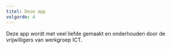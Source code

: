 ```yaml
---
titel: Deze app
volgorde: 4
---
```


Deze app wordt met veel liefde gemaakt en onderhouden door de vrijwilligers van werkgroep ICT.
